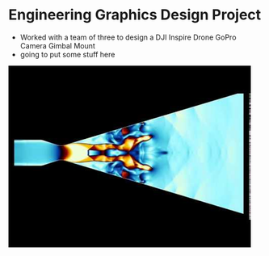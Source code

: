 # Engineering Graphics Design Project
- Worked with a team of three to design a DJI Inspire Drone GoPro Camera Gimbal Mount
- going to put some stuff here

![](photos/hqdefault.jpg)

<!---
your comment goes here
and here
-->
